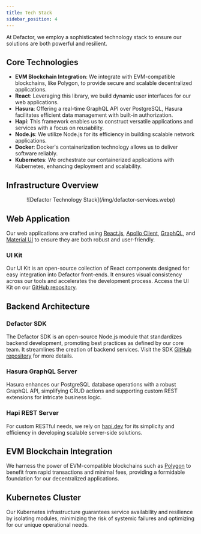 ```yaml
---
title: Tech Stack
sidebar_position: 4
---
```


At Defactor, we employ a sophisticated technology stack to ensure our solutions are both powerful and resilient.

## Core Technologies

- **EVM Blockchain Integration**: We integrate with EVM-compatible blockchains, like Polygon, to provide secure and scalable decentralized applications.
- **React**: Leveraging this library, we build dynamic user interfaces for our web applications.
- **Hasura**: Offering a real-time GraphQL API over PostgreSQL, Hasura facilitates efficient data management with built-in authorization.
- **Hapi**: This framework enables us to construct versatile applications and services with a focus on reusability.
- **Node.js**: We utilize Node.js for its efficiency in building scalable network applications.
- **Docker**: Docker's containerization technology allows us to deliver software reliably.
- **Kubernetes**: We orchestrate our containerized applications with Kubernetes, enhancing deployment and scalability.

## Infrastructure Overview

<center>
    ![Defactor Technology Stack](/img/defactor-services.webp)
</center>

## Web Application

Our web applications are crafted using [React.js](https://reactjs.org), [Apollo Client](https://www.apollographql.com/docs/react/), [GraphQL](https://graphql.org/), and [Material UI](https://material-ui.com/) to ensure they are both robust and user-friendly.

### UI Kit

Our UI Kit is an open-source collection of React components designed for easy integration into Defactor front-ends. It ensures visual consistency across our tools and accelerates the development process. Access the UI Kit on our [GitHub repository](https://github.com/defactor-com/ui-kit).

## Backend Architecture

### Defactor SDK

The Defactor SDK is an open-source Node.js module that standardizes backend development, promoting best practices as defined by our core team. It streamlines the creation of backend services. Visit the SDK [GitHub repository](https://github.com/defactor-com/sdk) for more details.

### Hasura GraphQL Server

Hasura enhances our PostgreSQL database operations with a robust GraphQL API, simplifying CRUD actions and supporting custom REST extensions for intricate business logic.

### Hapi REST Server

For custom RESTful needs, we rely on [hapi.dev](https://hapi.dev/) for its simplicity and efficiency in developing scalable server-side solutions.

## EVM Blockchain Integration

We harness the power of EVM-compatible blockchains such as [Polygon](https://polygon.technology/) to benefit from rapid transactions and minimal fees, providing a formidable foundation for our decentralized applications.

## Kubernetes Cluster

Our Kubernetes infrastructure guarantees service availability and resilience by isolating modules, minimizing the risk of systemic failures and optimizing for our unique operational needs.
